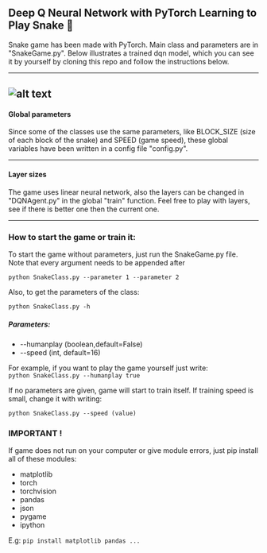 ## Deep Q Neural Network with PyTorch Learning to Play Snake 🐍

Snake game has been made with PyTorch. Main class and parameters are in "SnakeGame.py". Below illustrates a trained dqn model, which you can see it by yourself by cloning this repo and follow the instructions below.

---


![alt text](https://github.com/ardaPhysTech/SnakeAI-DQN-Agent-With-PyTorch/blob/feature/snakeai/gif/snakeai.gif "Snake AI")
---
#### Global parameters
Since some of the classes use the same parameters, like BLOCK_SIZE (size of each block of the snake) and SPEED (game speed), these global variables have been written in a config file "config.py".

---

#### Layer sizes
The game uses linear neural network, also the layers can be changed in "DQNAgent.py" in the global "train" function. Feel free to play with layers, see if there is better one then the current one.

---

### How to start the game or train it:
To start the game without parameters, just run the SnakeGame.py file. \
Note that every argument needs to be appended after
```
python SnakeClass.py --parameter 1 --parameter 2
```
Also, to get the parameters of the class:
```
python SnakeClass.py -h
```
##### Parameters:
* \-\-humanplay (boolean,default=False)
* \-\-speed (int, default=16)


For example, if you want to play the game yourself just write: \
	```
	python SnakeClass.py --humanplay true
	```

If no parameters are given, game will start to train itself. If training speed is small, change it with writing:
```
python SnakeClass.py --speed (value)
```

### IMPORTANT !
If game does not run on your computer or give module errors, just pip install all of these modules:
* matplotlib
* torch
* torchvision
* pandas
* json
* pygame
* ipython

E.g: ``` pip install matplotlib pandas ... ```
